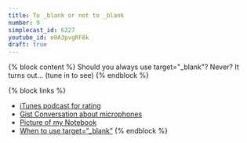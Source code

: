 ```yaml
---
title: To _blank or not to _blank
number: 9
simplecast_id: 6227
youtube_id: e0A3pvgRF8k
draft: true
---
```

{% block content %}
Should you always use target="_blank"? Never? It turns out... (tune in to see)
{% endblock %}

{% block links %}
- [iTunes podcast for rating](https://itunes.apple.com/us/podcast/the-five-minute-geek-show/id952727637)
- [Gist Conversation about microphones](https://gist.github.com/mattstauffer/1f95ae867aa9ef6f77fe)
- [Picture of my Notebook](https://twitter.com/stauffermatt/status/548155857004138496)
- [When to use target=“_blank”](http://css-tricks.com/use-target_blank/)
{% endblock %}
